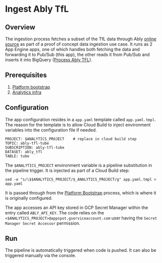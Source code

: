 # Ingest Ably TfL

## Overview

The ingestion process fetches a subset of the TfL data through Ably [online source](https://www.ably.io/hub/ably-tfl/tube) as part of a proof of concept data ingestion use case. It runs as 2 App Engine apps, one of which handles both fetching the data and forwarding it to Pub/Sub (this app), the other reads it from Pub/Sub and inserts it into BigQuery ([Process Ably TFL](https://github.com/automationlogic/process-ably-tfl)).

## Prerequisites

1. [Platform bootstrap](https://github.com/automationlogic/platform-bootstrap)
2. [Analytics infra](https://github.com/automationlogic/analytics-infra)

## Configuration

The app configuration resides in a `app.yaml` template called `app.yaml.tmpl`. The reason for the template is to allow Cloud Build to inject environment variables into the configuration file if needed.

```
PROJECT: $ANALYTICS_PROJECT    # replace in cloud build step
TOPIC: ably-tfl-tube
SUBSCRIPTION: ably-tfl-tube
DATASET: ably_tfl
TABLE: tube
```

The `$ANALYTICS_PROJECT` environment variable is a pipeline substitution in the pipeline trigger. It is injected as part of a Cloud Build step:

`sed -e "s/\$$ANALYTICS_PROJECT/$_ANALYTICS_PROJECT/g" app.yaml.tmpl > app.yaml`

It is passed through from the [Platform Bootstrap](https://github.com/automationlogic/platform-bootstrap) process, which is where it is originally configured.

The app accesses an API key stored in GCP Secret Manager within the entry called `ABLY_API_KEY`. The code relies on the `<$ANALYTICS_PROJECT>@appspot.gserviceaccount.com` user having the `Secret Manager Secret Accessor` permission.

## Run

The pipeline is automatically triggered when code is pushed. It can also be triggered manually via the console.
